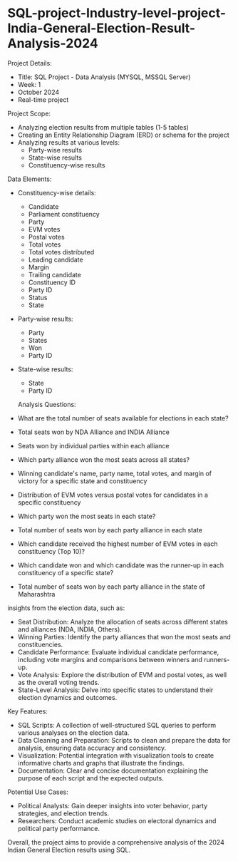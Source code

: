 # SQL-project-Industry-level-project-India-General-Election-Result-Analysis-2024

Project Details:
 * Title: SQL Project - Data Analysis (MYSQL, MSSQL Server)
 * Week: 1
 * October 2024
 * Real-time project

   
Project Scope:
 * Analyzing election results from multiple tables (1-5 tables)
 * Creating an Entity Relationship Diagram (ERD) or schema for the project
 * Analyzing results at various levels:
   * Party-wise results
   * State-wise results
   * Constituency-wise results

     
Data Elements:
 * Constituency-wise details:
   * Candidate
   * Parliament constituency
   * Party
   * EVM votes
   * Postal votes
   * Total votes
   * Total votes distributed
   * Leading candidate
   * Margin
   * Trailing candidate
   * Constituency ID
   * Party ID
   * Status
   * State
 * Party-wise results:
   * Party
   * States
   * Won
   * Party ID
 * State-wise results:
   * State
   * Party ID

   Analysis Questions:
 * What are the total number of seats available for elections in each state?
 * Total seats won by NDA Alliance and INDIA Alliance
 * Seats won by individual parties within each alliance
 * Which party alliance won the most seats across all states?
 * Winning candidate's name, party name, total votes, and margin of victory for a specific state and constituency
 * Distribution of EVM votes versus postal votes for candidates in a specific constituency
 * Which party won the most seats in each state?
 * Total number of seats won by each party alliance in each state
 * Which candidate received the highest number of EVM votes in each constituency (Top 10)?
 * Which candidate won and which candidate was the runner-up in each constituency of a specific state?
 * Total number of seats won by each party alliance in the state of Maharashtra

insights from the election data, such as:
 * Seat Distribution: Analyze the allocation of seats across different states and alliances (NDA, INDIA, Others).
 * Winning Parties: Identify the party alliances that won the most seats and constituencies.
 * Candidate Performance: Evaluate individual candidate performance, including vote margins and comparisons between winners and runners-up.
 * Vote Analysis: Explore the distribution of EVM and postal votes, as well as the overall voting trends.
 * State-Level Analysis: Delve into specific states to understand their election dynamics and outcomes.
   
Key Features:
 * SQL Scripts: A collection of well-structured SQL queries to perform various analyses on the election data.
 * Data Cleaning and Preparation: Scripts to clean and prepare the data for analysis, ensuring data accuracy and consistency.
 * Visualization: Potential integration with visualization tools to create informative charts and graphs that illustrate the findings.
 * Documentation: Clear and concise documentation explaining the purpose of each script and the expected outputs.
   
Potential Use Cases:
 * Political Analysts: Gain deeper insights into voter behavior, party strategies, and election trends.
 * Researchers: Conduct academic studies on electoral dynamics and political party performance.
     
Overall, the project aims to provide a comprehensive analysis of the 2024 Indian General Election results using SQL.
